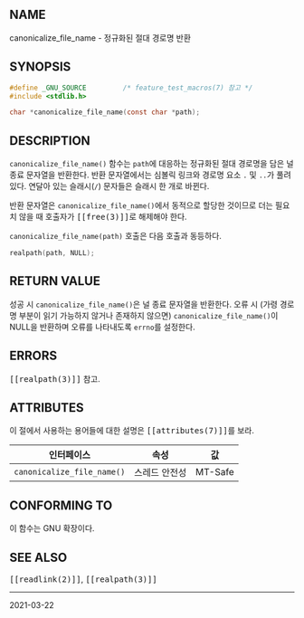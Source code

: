 ## NAME

canonicalize_file_name - 정규화된 절대 경로명 반환

## SYNOPSIS

```c
#define _GNU_SOURCE         /* feature_test_macros(7) 참고 */
#include <stdlib.h>

char *canonicalize_file_name(const char *path);
```

## DESCRIPTION

`canonicalize_file_name()` 함수는 `path`에 대응하는 정규화된 절대 경로명을 담은 널 종료 문자열을 반환한다. 반환 문자열에서는 심볼릭 링크와 경로명 요소 `.` 및 `..`가 풀려 있다. 연달아 있는 슬래시(`/`) 문자들은 슬래시 한 개로 바뀐다.

반환 문자열은 `canonicalize_file_name()`에서 동적으로 할당한 것이므로 더는 필요치 않을 때 호출자가 <tt>[[free(3)]]</tt>로 해제해야 한다.

`canonicalize_file_name(path)` 호출은 다음 호출과 동등하다.

```c
realpath(path, NULL);
```

## RETURN VALUE

성공 시 `canonicalize_file_name()`은 널 종료 문자열을 반환한다. 오류 시 (가령 경로명 부분이 읽기 가능하지 않거나 존재하지 않으면) `canonicalize_file_name()`이 NULL을 반환하며 오류를 나타내도록 `errno`를 설정한다.

## ERRORS

<tt>[[realpath(3)]]</tt> 참고.

## ATTRIBUTES

이 절에서 사용하는 용어들에 대한 설명은 <tt>[[attributes(7)]]</tt>를 보라.

| 인터페이스 | 속성 | 값 |
| --- | --- | --- |
| `canonicalize_file_name()` | 스레드 안전성 | MT-Safe |

## CONFORMING TO

이 함수는 GNU 확장이다.

## SEE ALSO

<tt>[[readlink(2)]]</tt>, <tt>[[realpath(3)]]</tt>

----

2021-03-22
